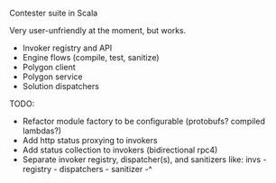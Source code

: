 Contester suite in Scala

Very user-unfriendly at the moment, but works.

- Invoker registry and API
- Engine flows (compile, test, sanitize)
- Polygon client
- Polygon service
- Solution dispatchers

TODO:
- Refactor module factory to be configurable (protobufs? compiled lambdas?)
- Add http status proxying to invokers
- Add status collection to invokers (bidirectional rpc4)
- Separate invoker registry, dispatcher(s), and sanitizers
  like: invs - registry - dispatchers
                        - sanitizer -^